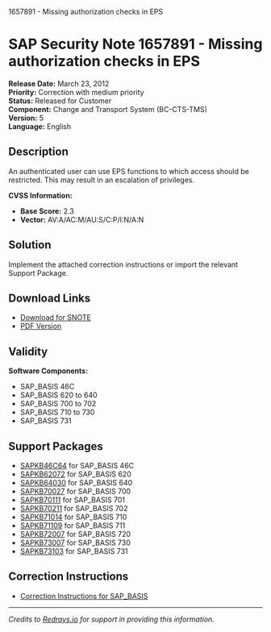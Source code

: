 1657891 - Missing authorization checks in EPS

# SAP Security Note 1657891 - Missing authorization checks in EPS

**Release Date:** March 23, 2012  
**Priority:** Correction with medium priority  
**Status:** Released for Customer  
**Component:** Change and Transport System (BC-CTS-TMS)  
**Version:** 5  
**Language:** English  

## Description

An authenticated user can use EPS functions to which access should be restricted. This may result in an escalation of privileges.

**CVSS Information:**  
- **Base Score:** 2.3  
- **Vector:** AV:A/AC:M/AU:S/C:P/I:N/A:N

## Solution

Implement the attached correction instructions or import the relevant Support Package.

## Download Links

- [Download for SNOTE](https://notesdownloads.sap.com/note/0040000009844382017)
- [PDF Version](https://userapps.support.sap.com/sap/support/sfm/notes/print/0001657891?language=en-US&token=25981BB6CB9C494A4B1D7D5A90878463)

## Validity

**Software Components:**

- SAP_BASIS 46C
- SAP_BASIS 620 to 640
- SAP_BASIS 700 to 702
- SAP_BASIS 710 to 730
- SAP_BASIS 731

## Support Packages

- [SAPKB46C64](https://me.sap.com/supportpackage/SAPKB46C64) for SAP_BASIS 46C
- [SAPKB62072](https://me.sap.com/supportpackage/SAPKB62072) for SAP_BASIS 620
- [SAPKB64030](https://me.sap.com/supportpackage/SAPKB64030) for SAP_BASIS 640
- [SAPKB70027](https://me.sap.com/supportpackage/SAPKB70027) for SAP_BASIS 700
- [SAPKB70111](https://me.sap.com/supportpackage/SAPKB70111) for SAP_BASIS 701
- [SAPKB70211](https://me.sap.com/supportpackage/SAPKB70211) for SAP_BASIS 702
- [SAPKB71014](https://me.sap.com/supportpackage/SAPKB71014) for SAP_BASIS 710
- [SAPKB71109](https://me.sap.com/supportpackage/SAPKB71109) for SAP_BASIS 711
- [SAPKB72007](https://me.sap.com/supportpackage/SAPKB72007) for SAP_BASIS 720
- [SAPKB73007](https://me.sap.com/supportpackage/SAPKB73007) for SAP_BASIS 730
- [SAPKB73103](https://me.sap.com/supportpackage/SAPKB73103) for SAP_BASIS 731

## Correction Instructions

- [Correction Instructions for SAP_BASIS](https://me.sap.com/corrins/0001657891/41)

---

*Credits to [Redrays.io](https://redrays.io) for support in providing this information.*